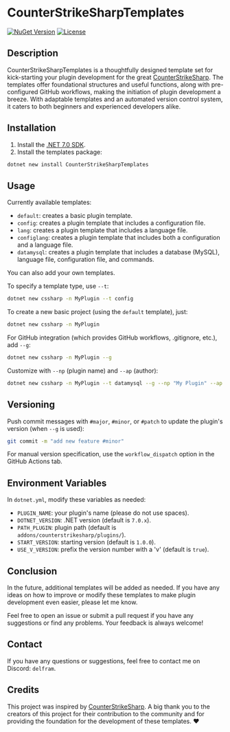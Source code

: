 # CounterStrikeSharpTemplates

[![NuGet Version](https://img.shields.io/nuget/v/CounterStrikeSharpTemplates)](https://www.nuget.org/packages/CounterStrikeSharpTemplates)
[![License](https://img.shields.io/badge/license-MIT-blue.svg)](LICENSE)

## Description

CounterStrikeSharpTemplates is a thoughtfully designed template set for kick-starting your plugin development for the great [CounterStrikeSharp](https://github.com/roflmuffin/CounterStrikeSharp). The templates offer foundational structures and useful functions, along with pre-configured GitHub workflows, making the initiation of plugin development a breeze. With adaptable templates and an automated version control system, it caters to both beginners and experienced developers alike.

## Installation

1. Install the [.NET 7.0 SDK](https://dotnet.microsoft.com/en-us/download/dotnet/7.0).
2. Install the templates package:

```bash
dotnet new install CounterStrikeSharpTemplates
```

## Usage

Currently available templates:

- `default`: сreates a basic plugin template.
- `config`: сreates a plugin template that includes a configuration file.
- `lang`: сreates a plugin template that includes a language file.
- `configlang`: сreates a plugin template that includes both a configuration and a language file.
- `datamysql`: сreates a plugin template that includes a database (MySQL), language file, configuration file, and commands.

You can also add your own templates.

To specify a template type, use `--t`:

```bash
dotnet new cssharp -n MyPlugin --t config
```

To create a new basic project (using the `default` template), just:

```bash
dotnet new cssharp -n MyPlugin
```

For GitHub integration (which provides GitHub workflows, .gitignore, etc.), add `--g`:

```bash
dotnet new cssharp -n MyPlugin --g
```

Customize with `--np` (plugin name) and `--ap` (author):

```bash
dotnet new cssharp -n MyPlugin --t datamysql --g --np "My Plugin" --ap "Author Name"
```

## Versioning

Push commit messages with `#major`, `#minor`, or `#patch` to update the plugin's version (when `--g` is used):

```bash
git commit -m "add new feature #minor"
```

For manual version specification, use the `workflow_dispatch` option in the GitHub Actions tab.

## Environment Variables

In `dotnet.yml`, modify these variables as needed:

- `PLUGIN_NAME`: your plugin's name (please do not use spaces).
- `DOTNET_VERSION`: .NET version (default is `7.0.x`).
- `PATH_PLUGIN`: plugin path (default is `addons/counterstrikesharp/plugins/`).
- `START_VERSION`: starting version (default is `1.0.0`).
- `USE_V_VERSION`: prefix the version number with a 'v' (default is `true`).

## Conclusion

In the future, additional templates will be added as needed. If you have any ideas on how to improve or modify these templates to make plugin development even easier, please let me know.

Feel free to open an issue or submit a pull request if you have any suggestions or find any problems. Your feedback is always welcome!

## Contact

If you have any questions or suggestions, feel free to contact me on Discord: `delfram`.

## Credits

This project was inspired by [CounterStrikeSharp](https://github.com/roflmuffin/CounterStrikeSharp). A big thank you to the creators of this project for their contribution to the community and for providing the foundation for the development of these templates. ❤️
